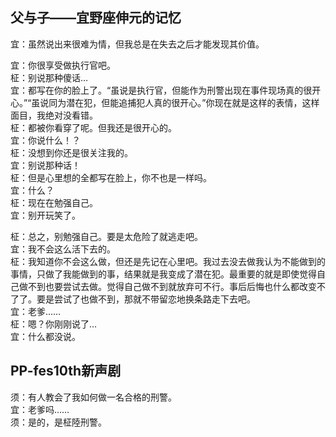## 父与子——宜野座伸元的记忆

宜：虽然说出来很难为情，但我总是在失去之后才能发现其价值。</br>

宜：你很享受做执行官吧。</br>
柾：别说那种傻话…</br>
宜：都写在你的脸上了。“虽说是执行官，但能作为刑警出现在事件现场真的很开心。”“虽说同为潜在犯，但能追捕犯人真的很开心。”你现在就是这样的表情，这样面目，我绝对没看错。</br>
柾：都被你看穿了呢。但我还是很开心的。</br>
宜：你说什么！？</br>
柾：没想到你还是很关注我的。</br>
宜：别说那种话！</br>
柾：但是心里想的全都写在脸上，你不也是一样吗。</br>
宜：什么？</br>
柾：现在在勉强自己。</br>
宜：别开玩笑了。</br>

柾：总之，别勉强自己。要是太危险了就逃走吧。</br>
宜：我不会这么活下去的。</br>
柾：我知道你不会这么做，但还是先记在心里吧。我过去没去做我认为不能做到的事情，只做了我能做到的事，结果就是我变成了潜在犯。最重要的就是即使觉得自己做不到也要尝试去做。觉得自己做不到就放弃可不行。事后后悔也什么都改变不了了。要是尝试了也做不到，那就不带留恋地换条路走下去吧。</br>
宜：老爹……</br>
柾：嗯？你刚刚说了…</br>
宜：什么都没说。</br>

## PP-fes10th新声剧

须：有人教会了我如何做一名合格的刑警。</br>
宜：老爹吗……</br>
须：是的，是柾陸刑警。</br>
